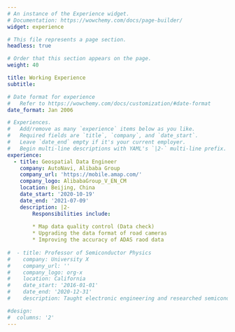 ```yaml
---
# An instance of the Experience widget.
# Documentation: https://wowchemy.com/docs/page-builder/
widget: experience

# This file represents a page section.
headless: true

# Order that this section appears on the page.
weight: 40

title: Working Experience
subtitle:

# Date format for experience
#   Refer to https://wowchemy.com/docs/customization/#date-format
date_format: Jan 2006

# Experiences.
#   Add/remove as many `experience` items below as you like.
#   Required fields are `title`, `company`, and `date_start`.
#   Leave `date_end` empty if it's your current employer.
#   Begin multi-line descriptions with YAML's `|2-` multi-line prefix.
experience:
  - title: Geospatial Data Engineer
    company: AutoNavi, Alibaba Group
    company_url: 'https://mobile.amap.com/'
    company_logo: AlibabaGroup_V_EN_CM
    location: Beijing, China
    date_start: '2020-10-19'
    date_end: '2021-07-09'
    description: |2-
        Responsibilities include:
        
        * Map data quality control (Data check)
        * Upgrading the data format of road cameras
        * Improving the accuracy of ADAS raod data
        
#  - title: Professor of Semiconductor Physics
#    company: University X
#    company_url: ''
#    company_logo: org-x
#    location: California
#    date_start: '2016-01-01'
#    date_end: '2020-12-31'
#    description: Taught electronic engineering and researched semiconductor physics.##

#design:
#  columns: '2'
---
```


